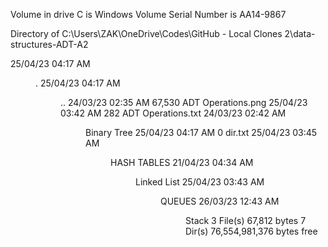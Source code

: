  Volume in drive C is Windows
 Volume Serial Number is AA14-9867

 Directory of C:\Users\ZAK\OneDrive\Codes\GitHub - Local Clones 2\data-structures-ADT-A2

25/04/23  04:17 AM    <DIR>          .
25/04/23  04:17 AM    <DIR>          ..
24/03/23  02:35 AM            67,530 ADT Operations.png
25/04/23  03:42 AM               282 ADT Operations.txt
24/03/23  02:42 AM    <DIR>          Binary Tree
25/04/23  04:17 AM                 0 dir.txt
25/04/23  03:45 AM    <DIR>          HASH TABLES
21/04/23  04:34 AM    <DIR>          Linked List
25/04/23  03:43 AM    <DIR>          QUEUES
26/03/23  12:43 AM    <DIR>          Stack
               3 File(s)         67,812 bytes
               7 Dir(s)  76,554,981,376 bytes free

